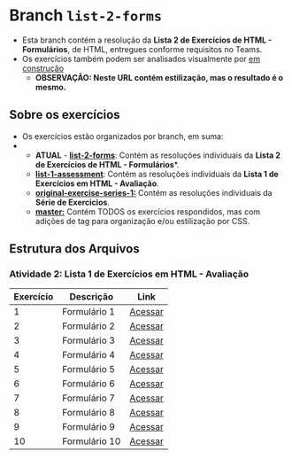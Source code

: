 # Branch ```list-2-forms```

- Esta branch contém a resolução da **Lista 2 de Exercícios de HTML - Formulários**, de HTML, entregues conforme requisitos no Teams.
- Os exercícios também podem ser analisados visualmente por [em construção](#)
  - **OBSERVAÇÃO: Neste URL contém estilização, mas o resultado é o mesmo.**

## Sobre os exercícios
- Os exercícios estão organizados por branch, em suma:
- - **ATUAL** - [**list-2-forms**](https://github.com/chriskryon/fatec-desenvolvimento-web-i/tree/list-2-forms): Contém as resoluções individuais da **Lista 2 de Exercícios de HTML - Formulários***.
  - [**list-1-assessment**](https://github.com/chriskryon/fatec-desenvolvimento-web-i/tree/list-1-assessment): Contém as resoluções individuais da **Lista 1 de Exercícios em HTML - Avaliação**.
  - [**original-exercise-series-1:**](https://github.com/chriskryon/fatec-desenvolvimento-web-i/tree/original-exercise-series-1) Contém as resoluções individuais da **Série de Exercicios**.
  - [**master:**](https://github.com/chriskryon/fatec-desenvolvimento-web-i/tree/master) Contém TODOS os exercícios respondidos, mas com adições de tag para organização e/ou estilização por CSS.

## Estrutura dos Arquivos

### **Atividade 2: Lista 1 de Exercícios em HTML - Avaliação**
| Exercício | Descrição  | Link  |
|---|---|--------------------------------------------------------------------------------------------------------------------------------------------------------------------------------------------------------------------------------------------------------------------------------------------------------------------------------------------------------------------------------------------------------------------------------------------------------------------------------------------------------------------------------------------------------------------------------------------------------------------------------------------------------------------------------------------------------------------------------------------------------------------------------------------------------------------------------------------------------------------------------------------------------------------------------------------------------------------------------------------------------------------------------------------------------------------------------|
| 1  | Formulário 1 | [Acessar](https://github.com/chriskryon/fatec-desenvolvimento-web-i/blob/list-1-assessment/atividade_1/exercicio1.html)  |
| 2  | Formulário 2 | [Acessar](https://github.com/chriskryon/fatec-desenvolvimento-web-i/blob/list-1-assessment/atividade_2/exercicio2.html)  |
| 3  | Formulário 3 | [Acessar](https://github.com/chriskryon/fatec-desenvolvimento-web-i/blob/list-1-assessment/atividade_3/exercicio3.html)  |
| 4  | Formulário 4  | [Acessar](https://github.com/chriskryon/fatec-desenvolvimento-web-i/blob/list-1-assessment/atividade_4/exercicio4.html)  |
| 5  | Formulário 5 | [Acessar](https://github.com/chriskryon/fatec-desenvolvimento-web-i/blob/list-1-assessment/atividade_5/exercicio5.html)  |
| 6  | Formulário 6 | [Acessar](https://github.com/chriskryon/fatec-desenvolvimento-web-i/blob/list-1-assessment/atividade_6/exercicio6.html)  |
| 7  | Formulário 7 | [Acessar](https://github.com/chriskryon/fatec-desenvolvimento-web-i/blob/list-1-assessment/atividade_7/exercicio7.html)  |
| 8  | Formulário 8 | [Acessar](https://github.com/chriskryon/fatec-desenvolvimento-web-i/blob/list-1-assessment/atividade_8/exercicio8.html)  |
| 9  | Formulário 9 | [Acessar](https://github.com/chriskryon/fatec-desenvolvimento-web-i/blob/list-1-assessment/atividade_9/exercicio9.html) |
| 10 | Formulário 10 | [Acessar](https://github.com/chriskryon/fatec-desenvolvimento-web-i/blob/list-1-assessment/atividade_10/exercicio10.html) |